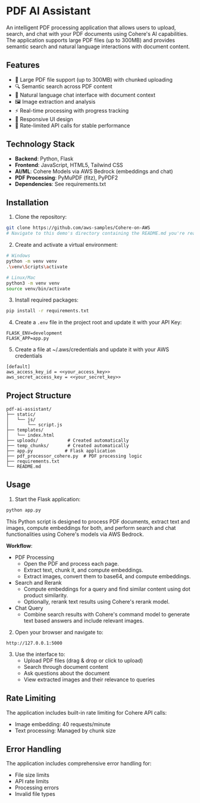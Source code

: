 # PDF AI Assistant

An intelligent PDF processing application that allows users to upload, search, and chat with your PDF documents using Cohere's AI capabilities. The application supports large PDF files (up to 300MB) and provides semantic search and natural language interactions with document content.

## Features

- 📁 Large PDF file support (up to 300MB) with chunked uploading
- 🔍 Semantic search across PDF content
- 💬 Natural language chat interface with document context
- 🖼️ Image extraction and analysis
- ⚡ Real-time processing with progress tracking
- 📱 Responsive UI design
- 🔄 Rate-limited API calls for stable performance

## Technology Stack

- **Backend**: Python, Flask
- **Frontend**: JavaScript, HTML5, Tailwind CSS
- **AI/ML**: Cohere Models via AWS Bedrock (embeddings and chat)
- **PDF Processing**: PyMuPDF (fitz), PyPDF2
- **Dependencies**: See requirements.txt

## Installation

1. Clone the repository:
```bash
git clone https://github.com/aws-samples/Cohere-on-AWS
# Navigate to this demo's directory containing the README.md you're reading
```

2. Create and activate a virtual environment:
```bash
# Windows
python -m venv venv
.\venv\Scripts\activate

# Linux/Mac
python3 -m venv venv
source venv/bin/activate
```

3. Install required packages:
```bash
pip install -r requirements.txt
```

4. Create a `.env` file in the project root and update it with your API Key:
```env
FLASK_ENV=development
FLASK_APP=app.py
```

5. Create a file at ~/.aws/credentials and update it with your AWS credentials
```
[default]
aws_access_key_id = <<your_access_key>>
aws_secret_access_key = <<your_secret_key>>
```

## Project Structure

```
pdf-ai-assistant/
├── static/
│   └── js/
│       └── script.js
├── templates/
│   └── index.html
├── uploads/           # Created automatically
├── temp_chunks/       # Created automatically
├── app.py            # Flask application
├── pdf_processor_cohere.py  # PDF processing logic
├── requirements.txt
└── README.md
```

## Usage

1. Start the Flask application:
```bash
python app.py
```

This Python script is designed to process PDF documents, extract text and images, compute embeddings for both, and perform search and chat functionalities using Cohere's models via AWS Bedrock.

**Workflow**:
- PDF Processing
   - Open the PDF and process each page.
   - Extract text, chunk it, and compute embeddings.
   - Extract images, convert them to base64, and compute embeddings.
- Search and Rerank
   - Compute embeddings for a query and find similar content using dot product similarity.
   - Optionally, rerank text results using Cohere's rerank model.
- Chat Query
   - Combine search results with Cohere's command model to generate text based answers and include relevant images.

2. Open your browser and navigate to:
```
http://127.0.0.1:5000
```

3. Use the interface to:
   - Upload PDF files (drag & drop or click to upload)
   - Search through document content
   - Ask questions about the document
   - View extracted images and their relevance to queries



## Rate Limiting

The application includes built-in rate limiting for Cohere API calls:
- Image embedding: 40 requests/minute
- Text processing: Managed by chunk size

## Error Handling

The application includes comprehensive error handling for:
- File size limits
- API rate limits
- Processing errors
- Invalid file types